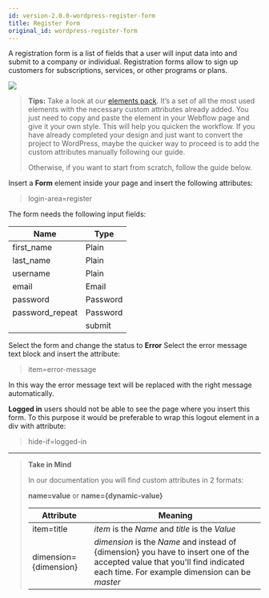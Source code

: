 ```yaml
---
id: version-2.0.0-wordpress-register-form
title: Register Form
original_id: wordpress-register-form
---
```


A registration form is a list of fields that a user will input data into and submit to a company or individual. Registration forms allow to sign up customers for subscriptions, services, or other programs or plans.

![](assets/wordpress-register-form.png)

> **Tips:**
> Take a look at our [elements pack](https://preview.webflow.com/preview/webflow-to-shopify-elements?utm_medium=preview_link&utm_source=designer&utm_content=webflow-to-shopify-elements&preview=71280fc62c37d44b2222bbe7b9a3e953&mode=preview). It’s a set of all the most used elements with the necessary custom attributes already added. You just need to copy and paste the element in your Webflow page and give it your own style. This will help you quicken the workflow. If you have already completed your design and just want to convert the project to WordPress, maybe the quicker way to proceed is to add the custom attributes manually following our guide.
>
> Otherwise, if you want to start from scratch, follow the guide below.

Insert a **Form** element inside your page and insert the following attributes:

> login-area=register

The form needs the following input fields: 

 **Name**             | **Type** | 
 -------------        | --------------- |
 | first_name           | Plain |
 | last_name | Plain |
 | username | Plain | REQUIRED
 | email | Email | REQUIRED
 | password | Password | REQUIRED
 | password_repeat | Password | REQUIRED
 |                         | submit |


Select the form and change the status to **Error**
Select the error message text block and insert the attribute:

> item=error-message

In this way the error message text will be replaced with the right message automatically.


**Logged in** users should not be able to see the page where you insert this form. To this purpose it would be preferable to wrap this logout element in a div with attribute:

> hide-if=logged-in



---------
> **Take in Mind**
>
> In our documentation you will find custom attributes in 2 formats:
>
> **name=value** or **name={dynamic-value}**
>
>
> **Attribute**             | **Meaning** | 
> -------------             | --------------- |
> | item=title              | *item* is the *Name* and *title* is the *Value* |
> | dimension={dimension}   | *dimension* is the *Name* and instead of {dimension} you have to insert one of the accepted value that you'll find indicated each time. For example dimension can be *master*|
 
